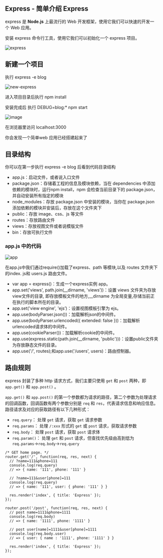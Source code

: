 ## Express - 简单介绍 Express

express 是 **Node.js** 上最流行的 Web 开发框架，使用它我们可以快速的开发一个 Web 应用。

安装 express 命令行工具，使用它我们可以初始化一个 express 项目。

![express](https://cloud.githubusercontent.com/assets/6661673/17502822/ba3929ca-5e1d-11e6-9aae-ed48653b03cc.jpg)

## 新建一个项目

执行 express -e blog

![new-express](https://cloud.githubusercontent.com/assets/6661673/17502876/137642d4-5e1e-11e6-8df1-08b609f7d670.jpg)

进入项目目录后执行 npm install

安装完成后 执行 DEBUG=blog:* npm start

![image](https://cloud.githubusercontent.com/assets/6661673/17507925/da030858-5e44-11e6-847a-984bf7a1fbf4.png)


在浏览器里访问 localhost:3000

你会发现一个简单web 应用已经搭建起来了

## 目录结构

你可以在第一步执行 express -e blog 后看到代码目录结构

* app.js：启动文件，或者说入口文件
* package.json：存储着工程的信息及模块依赖，当在 dependencies 中添加依赖的模块时，运行npm install，npm 会检查当前目录下的 package.json，并自动安装所有指定的模块
* node_modules：存放 package.json 中安装的模块，当你在 package.json 添加依赖的模块并安装后，存放在这个文件夹下
* public：存放 image、css、js 等文件
* routes：存放路由文件
* views：存放视图文件或者说模版文件
* bin：存放可执行文件

### app.js 中的代码

![app](https://cloud.githubusercontent.com/assets/6661673/17502825/bf2e99ce-5e1d-11e6-81fb-8a92b605e3a6.jpg)

在app.js中我们通过require()加载了express、path 等模块,以及 routes 文件夹下的index. js和 users.js 路由文件。

  * var app = express()：生成一个express实例 app。
  * app.set('views', path.join(__dirname, 'views’))：设置 views 文件夹为存放view文件的目录, 即存放模板文件的地方,__dirname 为全局变量,存储当前正在执行的脚本所在的目录。
  * app.set('view engine', 'ejs’)：设置视图模板引擎为 ejs。
  * app.use(bodyParser.json())：加载解析json的中间件。
  * app.use(bodyParser.urlencoded({ extended: false }))：加载解析urlencoded请求体的中间件。
  * app.use(cookieParser())：加载解析cookie的中间件。
  * app.use(express.static(path.join(__dirname, 'public')))：设置public文件夹为存放静态文件的目录。
  * app.use('/', routes);和app.use('/users', users)：路由控制器。

## 路由规则

express 封装了多种 http 请求方式，我们主要只使用 `get` 和 `post` 两种，即 `app.get()` 和 `app.post()` 。

`app.get()` 和 `app.post()` 的第一个参数都为请求的路径，第二个参数为处理请求的回调函数，回调函数有两个参数分别是 `req` 和 `res`，代表请求信息和响应信息。路径请求及对应的获取路径有以下几种形式：
  * `req.query`： 处理 `get` 请求，获取 `get` 请求参数
  * `req.params`： 处理 `/:xxx` 形式的 `get` 或 `post` 请求，获取请求参数
  * `req.body`： 处理 `post` 请求，获取 `post` 请求体
  * `req.param()`： 处理 `get` 和 `post` 请求，但查找优先级由高到低为 `req.params`→`req.body`→`req.query`
  
  ```node
  /* GET home page. */
  router.get('/', function(req, res, next) {
    // ?name=111&phone=111
    console.log(req.query)
    // => { name: '111', phone: '111' }
  
    // ?name=111&user[phone]=111
    console.log(req.query)
    // => { name: '111', user: { phone: '111' } }
  
    res.render('index', { title: 'Express' });
  });
  
  router.post('/post', function(req, res, next) {
    // post name=1111&phone=1111
    console.log(req.body)
    // => { name: '1111', phone: '1111' }
  
    // post user[name]=1111&user[phone]=1111
    console.log(req.body.user)
    // => { user: { name : '1111', phone: '1111' } }
  
    res.render('index', { title: 'Express' });
  });
  ```
